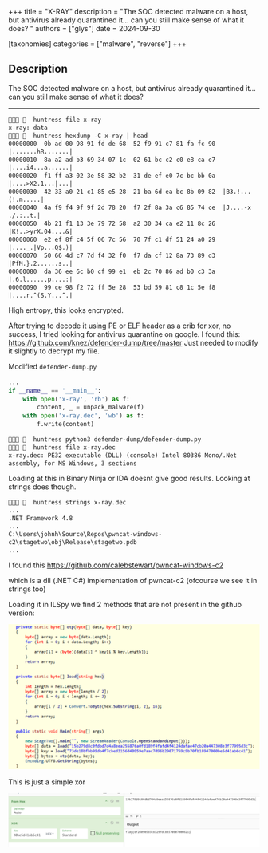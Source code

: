 +++
title = "X-RAY"
description = "The SOC detected malware on a host, but antivirus already quarantined it... can you still make sense of what it does? "
authors = ["glys"]
date = 2024-09-30

[taxonomies]
categories = ["malware", "reverse"]
+++

## Description

The SOC detected malware on a host, but antivirus already quarantined it... can you still make sense of what it does? 

----

```
   huntress file x-ray
x-ray: data
   huntress hexdump -C x-ray | head
00000000  0b ad 00 98 91 fd de 68  52 f9 91 c7 81 fa fc 90  |.......hR.......|
00000010  8a a2 ad b3 69 34 07 1c  02 61 bc c2 c0 e8 ca e7  |....i4...a......|
00000020  f1 ff a3 02 3e 58 32 b2  31 de ef e0 7c bc bb 0a  |....>X2.1...|...|
00000030  42 33 a0 21 c1 85 e5 28  21 ba 6d ea bc 8b 09 82  |B3.!...(!.m.....|
00000040  4a f9 f4 9f 9f 2d 78 20  f7 2f 8a 3a c6 85 74 ce  |J....-x ./.:..t.|
00000050  4b 21 f1 13 3e 79 72 58  a2 30 34 ca e2 11 8c 26  |K!..>yrX.04....&|
00000060  e2 ef 8f c4 5f 06 7c 56  70 7f c1 df 51 24 a0 29  |...._.|Vp...Q$.)|
00000070  50 66 4d c7 7d f4 32 f0  f7 da cf 12 8a 73 89 d3  |PfM.}.2......s..|
00000080  da 36 ee 6c b0 cf 99 e1  eb 2c 70 86 ad b0 c3 3a  |.6.l.....,p....:|
00000090  99 ce 98 f2 72 ff 5e 28  53 bd 59 81 c8 1c 5e f8  |....r.^(S.Y...^.|
```

High entropy, this looks encrypted.

After trying to decode it using PE or ELF header as a crib for xor, no success, I tried looking for antivirus quarantine on google.
I found this: https://github.com/knez/defender-dump/tree/master
Just needed to modify it slightly to decrypt my file.

Modified `defender-dump.py`
```python
...
if __name__ == '__main__':
    with open('x-ray', 'rb') as f:
        content, _ = unpack_malware(f)
    with open('x-ray.dec', 'wb') as f:
        f.write(content)
```

```
   huntress python3 defender-dump/defender-dump.py
   huntress file x-ray.dec
x-ray.dec: PE32 executable (DLL) (console) Intel 80386 Mono/.Net assembly, for MS Windows, 3 sections
```

Loading at this in Binary Ninja or IDA doesnt give good results.
Looking at strings does though.

```
   huntress strings x-ray.dec
...
.NET Framework 4.8
...
C:\Users\johnh\Source\Repos\pwncat-windows-c2\stagetwo\obj\Release\stagetwo.pdb
...
```

I found this
https://github.com/calebstewart/pwncat-windows-c2

which is a dll (.NET C#) implementation of pwncat-c2
(ofcourse we see it in strings too)

Loading it in ILSpy we find 2 methods that are not present in the github version:

![](files/6W91oFi.png)

This is just a simple xor

![](files/uB051qu.png)


